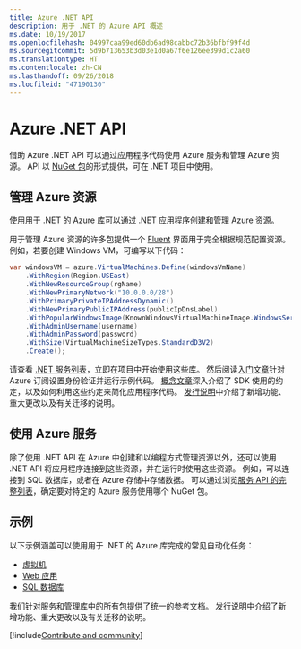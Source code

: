 ```yaml
---
title: Azure .NET API
description: 用于 .NET 的 Azure API 概述
ms.date: 10/19/2017
ms.openlocfilehash: 04997caa99ed60db6ad98cabbc72b36bfbf99f4d
ms.sourcegitcommit: 5d9b713653b3d03e1d0a67f6e126ee399d1c2a60
ms.translationtype: HT
ms.contentlocale: zh-CN
ms.lasthandoff: 09/26/2018
ms.locfileid: "47190130"
---
```

# <a name="azure-net-apis"></a>Azure .NET API

借助 Azure .NET API 可以通过应用程序代码使用 Azure 服务和管理 Azure 资源。 API 以 [NuGet 包](/dotnet/api/overview/azure/)的形式提供，可在 .NET 项目中使用。 

## <a name="manage-azure-resources"></a>管理 Azure 资源

使用用于 .NET 的 Azure 库可以通过 .NET 应用程序创建和管理 Azure 资源。

用于管理 Azure 资源的许多包提供一个 [Fluent](dotnet-sdk-azure-concepts.md) 界面用于完全根据规范配置资源。 例如，若要创建 Windows VM，可编写以下代码：

```csharp
var windowsVM = azure.VirtualMachines.Define(windowsVmName)
    .WithRegion(Region.USEast)
    .WithNewResourceGroup(rgName)
    .WithNewPrimaryNetwork("10.0.0.0/28")
    .WithPrimaryPrivateIPAddressDynamic()
    .WithNewPrimaryPublicIPAddress(publicIpDnsLabel)
    .WithPopularWindowsImage(KnownWindowsVirtualMachineImage.WindowsServer2012R2Datacenter)
    .WithAdminUsername(username)
    .WithAdminPassword(password)
    .WithSize(VirtualMachineSizeTypes.StandardD3V2)
    .Create();
 ```

请查看 [.NET 服务列表](/dotnet/api/overview/azure/)，立即在项目中开始使用这些库。 然后阅读[入门文章](dotnet-sdk-azure-get-started.md)针对 Azure 订阅设置身份验证并运行示例代码。  [概念文章](dotnet-sdk-azure-concepts.md)深入介绍了 SDK 使用的约定，以及如何利用这些约定来简化应用程序代码。 [发行说明](dotnet-sdk-azure-release-notes.md)中介绍了新增功能、重大更改以及有关迁移的说明。

## <a name="consume-azure-services"></a>使用 Azure 服务

除了使用 .NET API 在 Azure 中创建和以编程方式管理资源以外，还可以使用 .NET API 将应用程序连接到这些资源，并在运行时使用这些资源。  例如，可以连接到 SQL 数据库，或者在 Azure 存储中存储数据。  可以通过浏览[服务 API 的完整列表](/dotnet/api/overview/azure/)，确定要对特定的 Azure 服务使用哪个 NuGet 包。  

## <a name="samples"></a>示例

以下示例涵盖可以使用用于 .NET 的 Azure 库完成的常见自动化任务：

- [虚拟机](dotnet-sdk-azure-virtual-machine-samples.md)
- [Web 应用](dotnet-sdk-azure-web-apps-samples.md)
- [SQL 数据库](dotnet-sdk-azure-sql-database-samples.md)

我们针对服务和管理库中的所有包提供了统一的[参考](/dotnet/api/overview/azure/?view=azure-dotnet)文档。 [发行说明](dotnet-sdk-azure-release-notes.md)中介绍了新增功能、重大更改以及有关迁移的说明。

[!include[Contribute and community](includes/contribute.md)]
